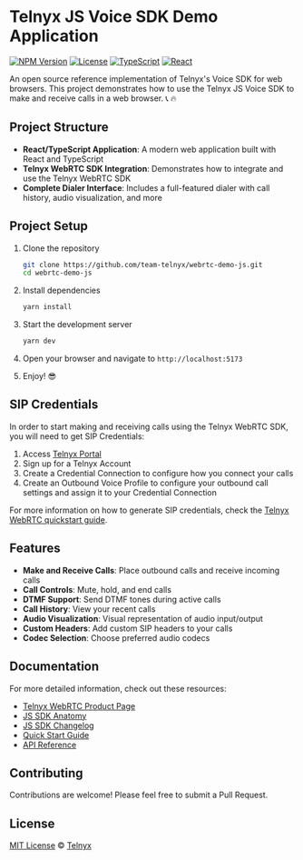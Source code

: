# Telnyx JS Voice SDK Demo Application
[![NPM Version](https://img.shields.io/npm/v/@telnyx/webrtc.svg)](https://www.npmjs.com/package/@telnyx/webrtc)
[![License](https://img.shields.io/github/license/team-telnyx/webrtc-demo-js.svg)](LICENSE)
[![TypeScript](https://img.shields.io/badge/TypeScript-5.6-blue.svg)](https://www.typescriptlang.org/)
[![React](https://img.shields.io/badge/React-18.3-blue.svg)](https://reactjs.org/)

An open source reference implementation of Telnyx's Voice SDK for web browsers. This project demonstrates how to use the Telnyx JS Voice SDK to make and receive calls in a web browser. 📞 🔥


## Project Structure

- **React/TypeScript Application**: A modern web application built with React and TypeScript
- **Telnyx WebRTC SDK Integration**: Demonstrates how to integrate and use the Telnyx WebRTC SDK
- **Complete Dialer Interface**: Includes a full-featured dialer with call history, audio visualization, and more

## Project Setup

1. Clone the repository
   ```bash
   git clone https://github.com/team-telnyx/webrtc-demo-js.git
   cd webrtc-demo-js
   ```

2. Install dependencies
   ```bash
   yarn install
   ```

3. Start the development server
   ```bash
   yarn dev
   ```

4. Open your browser and navigate to `http://localhost:5173`

5. Enjoy! 😎

## SIP Credentials

In order to start making and receiving calls using the Telnyx WebRTC SDK, you will need to get SIP Credentials:

1. Access [Telnyx Portal](https://portal.telnyx.com/)
2. Sign up for a Telnyx Account
3. Create a Credential Connection to configure how you connect your calls
4. Create an Outbound Voice Profile to configure your outbound call settings and assign it to your Credential Connection

For more information on how to generate SIP credentials, check the [Telnyx WebRTC quickstart guide](https://developers.telnyx.com/docs/v2/webrtc/quickstart).

## Features

- **Make and Receive Calls**: Place outbound calls and receive incoming calls
- **Call Controls**: Mute, hold, and end calls
- **DTMF Support**: Send DTMF tones during active calls
- **Call History**: View your recent calls
- **Audio Visualization**: Visual representation of audio input/output
- **Custom Headers**: Add custom SIP headers to your calls
- **Codec Selection**: Choose preferred audio codecs

## Documentation

For more detailed information, check out these resources:

- [Telnyx WebRTC Product Page](https://telnyx.com/products/webrtc)
- [JS SDK Anatomy](https://developers.telnyx.com/docs/voice/webrtc/js-sdk/anatomy)
- [JS SDK Changelog](https://developers.telnyx.com/docs/voice/webrtc/js-sdk/changelog)
- [Quick Start Guide](https://developers.telnyx.com/docs/voice/webrtc/js-sdk/demo-app)
- [API Reference](https://developers.telnyx.com/docs/api/v2/webrtc)

## Contributing

Contributions are welcome! Please feel free to submit a Pull Request.

## License

[MIT License](LICENSE) © [Telnyx](https://github.com/team-telnyx)
